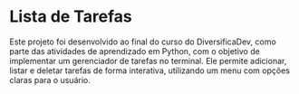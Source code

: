 # Lista de Tarefas
Este projeto foi desenvolvido ao final do curso do DiversificaDev, como parte das atividades de aprendizado em Python, com o objetivo de implementar um gerenciador de tarefas no terminal. Ele permite adicionar, listar e deletar tarefas de forma interativa, utilizando um menu com opções claras para o usuário. 
